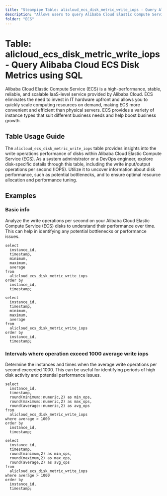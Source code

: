 ```yaml
---
title: "Steampipe Table: alicloud_ecs_disk_metric_write_iops - Query Alibaba Cloud ECS Disk Metrics using SQL"
description: "Allows users to query Alibaba Cloud Elastic Compute Service (ECS) Disk Metrics, specifically the write input/output operations per second (IOPS), providing insights into disk performance and potential bottlenecks."
folder: "ECS"
---
```


# Table: alicloud_ecs_disk_metric_write_iops - Query Alibaba Cloud ECS Disk Metrics using SQL

Alibaba Cloud Elastic Compute Service (ECS) is a high-performance, stable, reliable, and scalable IaaS-level service provided by Alibaba Cloud. ECS eliminates the need to invest in IT hardware upfront and allows you to quickly scale computing resources on demand, making ECS more convenient and efficient than physical servers. ECS provides a variety of instance types that suit different business needs and help boost business growth.

## Table Usage Guide

The `alicloud_ecs_disk_metric_write_iops` table provides insights into the write operations performance of disks within Alibaba Cloud Elastic Compute Service (ECS). As a system administrator or a DevOps engineer, explore disk-specific details through this table, including the write input/output operations per second (IOPS). Utilize it to uncover information about disk performance, such as potential bottlenecks, and to ensure optimal resource allocation and performance tuning.

## Examples

### Basic info
Analyze the write operations per second on your Alibaba Cloud Elastic Compute Service (ECS) disks to understand their performance over time. This can help in identifying any potential bottlenecks or performance issues.

```sql+postgres
select
  instance_id,
  timestamp,
  minimum,
  maximum,
  average
from
  alicloud_ecs_disk_metric_write_iops
order by
  instance_id,
  timestamp;
```

```sql+sqlite
select
  instance_id,
  timestamp,
  minimum,
  maximum,
  average
from
  alicloud_ecs_disk_metric_write_iops
order by
  instance_id,
  timestamp;
```

### Intervals where operation exceed 1000 average write iops
Determine the instances and times when the average write operations per second exceeded 1000. This can be useful for identifying periods of high disk activity and potential performance issues.

```sql+postgres
select
  instance_id,
  timestamp,
  round(minimum::numeric,2) as min_ops,
  round(maximum::numeric,2) as max_ops,
  round(average::numeric,2) as avg_ops
from
  alicloud_ecs_disk_metric_write_iops
where average > 1000
order by
  instance_id,
  timestamp;
```

```sql+sqlite
select
  instance_id,
  timestamp,
  round(minimum,2) as min_ops,
  round(maximum,2) as max_ops,
  round(average,2) as avg_ops
from
  alicloud_ecs_disk_metric_write_iops
where average > 1000
order by
  instance_id,
  timestamp;
```